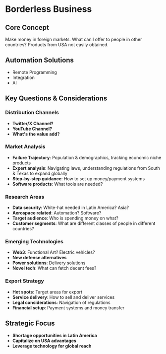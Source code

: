 # Borderless Business

## Core Concept
Make money in foreign markets. What can I offer to people in other countries? Products from USA not easily obtained.

## Automation Solutions
- Remote Programming
- Integration
- AI

## Key Questions & Considerations

### Distribution Channels
- **Twitter/X Channel?**
- **YouTube Channel?**
- **What's the value add?**

### Market Analysis
- **Failure Trajectory**: Population & demographics, tracking economic niche products
- **Expert analysis**: Navigating laws, understanding regulations from South & Texas to expand globally
- **Step-by-step guidance**: How to set up money/payment systems
- **Software products**: What tools are needed?

### Research Areas
- **Data security**: White-hat needed in Latin America? Asia?
- **Aerospace related**: Automation? Software?
- **Target audience**: Who is spending money on what?
- **Customer segments**: What are different classes of people in different countries?

### Emerging Technologies
- **Web3**: Functional Art? Electric vehicles?
- **New defense alternatives**
- **Power solutions**: Delivery solutions
- **Novel tech**: What can fetch decent fees?

### Export Strategy
- **Hot spots**: Target areas for export
- **Service delivery**: How to sell and deliver services
- **Legal considerations**: Navigation of regulations
- **Financial setup**: Payment systems and money transfer

## Strategic Focus
- **Shortage opportunities in Latin America**
- **Capitalize on USA advantages**
- **Leverage technology for global reach**